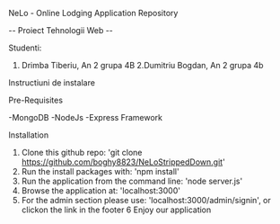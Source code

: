 NeLo - Online Lodging Application Repository 

-- Proiect Tehnologii Web --

Studenti: 
1. Drimba Tiberiu, An 2 grupa 4B
2.Dumitriu Bogdan, An 2 grupa 4b
          

Instructiuni de instalare 

Pre-Requisites

-MongoDB
-NodeJs
-Express Framework

Installation 

1. Clone this github repo: 'git clone https://github.com/boghy8823/NeLoStrippedDown.git'
2. Run the install packages with: 'npm install' 
3. Run the application from the command line: 'node server.js'
4. Browse the application at: 'localhost:3000'
5. For the admin section please use: 'localhost:3000/admin/signin', or clickon the link in the footer
6 Enjoy our application
